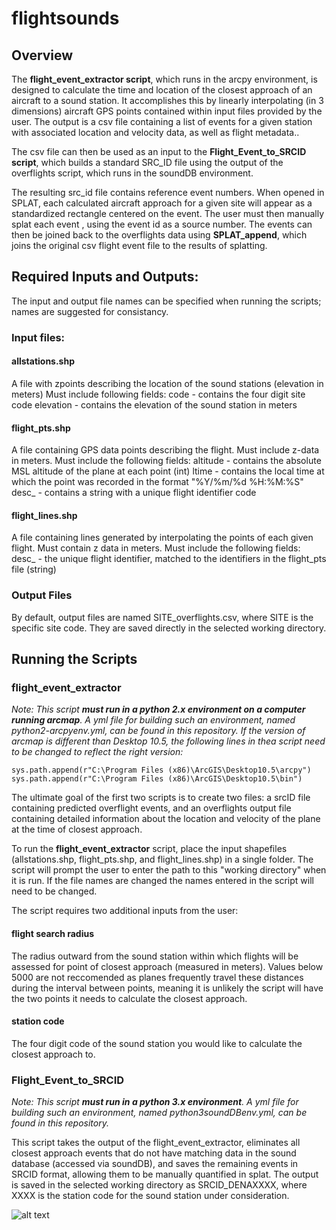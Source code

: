 # flightsounds
## Overview
The **flight_event_extractor script**, which runs in the arcpy environment,  is designed to calculate the time and location of the closest approach of an aircraft to a sound station. It accomplishes this by linearly interpolating (in 3 dimensions) aircraft GPS points contained within input files provided by the user. The output is a csv file containing a list of events for a given station with associated location and velocity data, as well as flight metadata..

The csv file can then be used as an input to the **Flight_Event_to_SRCID script**, which builds a standard SRC_ID file using the output of the overflights script, which runs in the soundDB environment.

The resulting src_id file contains reference event numbers. When opened in SPLAT, each calculated aircraft approach for a given site will appear as a standardized rectangle centered on the event. The user must then manually splat each event , using the event id as a source number. The events can then be joined back to the overflights data using **SPLAT_append**, which joins the original csv flight event file to the results of splatting.

## Required Inputs and Outputs:

The input and output file names can be specified when running the scripts; names are suggested for consistancy.

### Input files:
    
#### allstations.shp
A file with zpoints describing the location of the sound stations (elevation in meters)
    	Must include following fields:
  	  	code - contains the four digit site code
   		 elevation - contains the elevation of the sound station in meters
    
#### flight_pts.shp
A file containing GPS data points describing the flight. Must include z-data in meters.
    	Must include the following fields:
   	 	altitude - contains the absolute MSL altitude of the plane at each point (int)
   	 ltime - contains the local time at which the point was recorded in the format 	"%Y/%m/%d %H:%M:%S"
   	 desc_ - contains a string with a unique flight identifier code
    
#### flight_lines.shp

A file containing lines generated by interpolating the points of each given flight. Must contain z data in meters. 
    Must include the following fields:
desc_ - the unique flight identifier, matched to the identifiers in the flight_pts file (string)


### Output Files
By default, output files are named SITE_overflights.csv, where SITE is the specific site code. They are saved directly in the selected working directory.

## Running the Scripts

### flight_event_extractor

*Note: This script **must run in a python 2.x environment on a computer running arcmap**. A yml file for building such an environment, named python2-arcpyenv.yml, can be found in this repository. If the version of arcmap is different than Desktop 10.5, the following lines in thea script need to be changed to reflect the right version:*
```
sys.path.append(r"C:\Program Files (x86)\ArcGIS\Desktop10.5\arcpy")
sys.path.append(r"C:\Program Files (x86)\ArcGIS\Desktop10.5\bin")
```

The ultimate goal of the first two scripts is to create two files: a srcID file containing predicted overflight events, and an overflights output file containing detailed information about the location and velocity of the plane at the time of closest approach.

To run the **flight_event_extractor** script, place the input shapefiles (allstations.shp, flight_pts.shp, and flight_lines.shp) in a single folder. The script will prompt the user to enter the path to this "working directory" when it is run. If the file names are changed the names entered in the script will need to be changed.

The script requires two additional inputs from the user: 

#### flight search radius 
The radius outward from the sound station within which flights will be assessed for point of closest approach (measured in meters). Values below 5000 are not reccomended as planes frequently travel these distances during the interval between points, meaning it is unlikely the script will have the two points it needs to calculate the closest approach.

#### station code 
The four digit code of the sound station you would like to calculate the closest approach to.

### Flight_Event_to_SRCID

*Note: This script **must run in a python 3.x environment**. A yml file for building such an environment, named python3soundDBenv.yml, can be found in this repository.*

This script takes the output of the flight_event_extractor, eliminates all closest approach events that do not have matching data in the sound database (accessed via soundDB), and saves the remaining events in SRCID format, allowing them to be manually quantified in splat. The output is saved in the selected working directory as SRCID_DENAXXXX, where XXXX is the station code for the sound station under consideration. 

![alt text](https://github.com/dan-walsh/flightsounds/images/working%20in%20splat.jpg "Logo Title Text 1")
